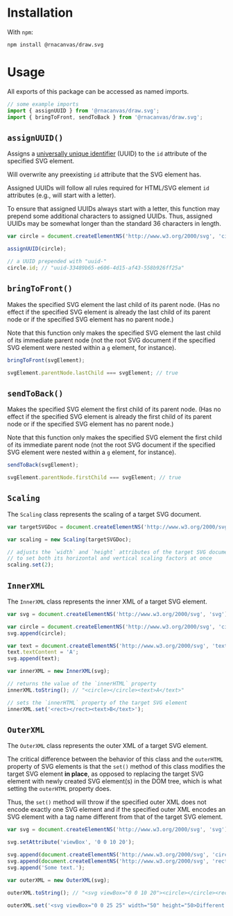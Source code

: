 # Installation

With `npm`:

```
npm install @rnacanvas/draw.svg
```

# Usage

All exports of this package can be accessed as named imports.

```javascript
// some example imports
import { assignUUID } from '@rnacanvas/draw.svg';
import { bringToFront, sendToBack } from '@rnacanvas/draw.svg';
```

## `assignUUID()`

Assigns a [universally unique identifier](https://en.wikipedia.org/wiki/Universally_unique_identifier) (UUID)
to the `id` attribute of the specified SVG element.

Will overwrite any preexisting `id` attribute
that the SVG element has.

Assigned UUIDs will follow all rules required for HTML/SVG element `id` attributes
(e.g., will start with a letter).

To ensure that assigned UUIDs always start with a letter,
this function may prepend some additional characters to assigned UUIDs.
Thus, assigned UUIDs may be somewhat longer than the standard 36 characters in length.

```javascript
var circle = document.createElementNS('http://www.w3.org/2000/svg', 'circle');

assignUUID(circle);

// a UUID prepended with "uuid-"
circle.id; // "uuid-33489b65-e606-4d15-af43-558b926ff25a"
```

## `bringToFront()`

Makes the specified SVG element the last child of its parent node.
(Has no effect if the specified SVG element is already the last child of its parent node
or if the specified SVG element has no parent node.)

Note that this function only makes the specified SVG element the last child of its immediate parent node
(not the root SVG document if the specified SVG element were nested within a `g` element, for instance).

```javascript
bringToFront(svgElement);

svgElement.parentNode.lastChild === svgElement; // true
```

## `sendToBack()`

Makes the specified SVG element the first child of its parent node.
(Has no effect if the specified SVG element is already the first child of its parent node
or if the specified SVG element has no parent node.)

Note that this function only makes the specified SVG element the first child of its immediate parent node
(not the root SVG document if the specified SVG element were nested within a `g` element, for instance).

```javascript
sendToBack(svgElement);

svgElement.parentNode.firstChild === svgElement; // true
```

## `Scaling`

The `Scaling` class represents the scaling of a target SVG document.

```javascript
var targetSVGDoc = document.createElementNS('http://www.w3.org/2000/svg', 'svg');

var scaling = new Scaling(targetSVGDoc);

// adjusts the `width` and `height` attributes of the target SVG document
// to set both its horizontal and vertical scaling factors at once
scaling.set(2);
```

## `InnerXML`

The `InnerXML` class represents the inner XML of a target SVG element.

```javascript
var svg = document.createElementNS('http://www.w3.org/2000/svg', 'svg');

var circle = document.createElementNS('http://www.w3.org/2000/svg', 'circle');
svg.append(circle);

var text = document.createElementNS('http://www.w3.org/2000/svg', 'text');
text.textContent = 'A';
svg.append(text);

var innerXML = new InnerXML(svg);

// returns the value of the `innerHTML` property
innerXML.toString(); // "<circle></circle><text>A</text>"

// sets the `innerHTML` property of the target SVG element
innerXML.set('<rect></rect><text>B</text>');
```

## `OuterXML`

The `OuterXML` class represents the outer XML of a target SVG element.

The critical difference between the behavior of this class
and the `outerHTML` property of SVG elements
is that the `set()` method of this class modifies the target SVG element <b>in place</b>,
as opposed to replacing the target SVG element with newly created SVG element(s) in the DOM tree,
which is what setting the `outerHTML` property does.

Thus, the `set()` method will throw if the specified outer XML does not encode exactly one SVG element
and if the specified outer XML encodes an SVG element with a tag name different from that of the target SVG element.

```javascript
var svg = document.createElementNS('http://www.w3.org/2000/svg', 'svg');

svg.setAttribute('viewBox', '0 0 10 20');

svg.append(document.createElementNS('http://www.w3.org/2000/svg', 'circle'));
svg.append(document.createElementNS('http://www.w3.org/2000/svg', 'rect'));
svg.append('Some text.');

var outerXML = new OuterXML(svg);

outerXML.toString(); // "<svg viewBox="0 0 10 20"><circle></circle><rect></rect>Some text.</svg>"

outerXML.set('<svg viewBox="0 0 25 25" width="50" height="50>Different text.<path></path></svg>');
```
